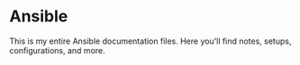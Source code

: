 # Ansible
This is my entire Ansible documentation files. Here you'll find notes, setups, configurations, and more.
